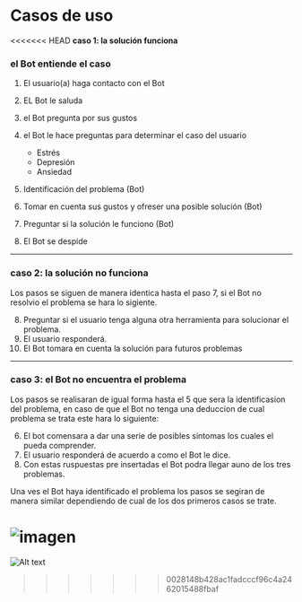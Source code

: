 # Casos de uso

<<<<<<< HEAD
**caso 1: la solución funciona**

### **el Bot entiende el caso**

1. El usuario(a) haga contacto con el Bot 
2. EL Bot le saluda
3. el Bot pregunta por sus gustos
4. el Bot le hace preguntas para determinar el caso del usuario

    * Estrés

    - Depresión

    * Ansiedad

5. Identificación del problema (Bot)
6. Tomar en cuenta sus gustos y ofreser una posible solución (Bot)
7. Preguntar si la solución le funciono (Bot)
8. El Bot se despide
---
### **caso 2: la solución no funciona**
Los pasos se siguen de manera identica hasta el paso 7, si el Bot no resolvio el problema se hara lo sigiente.

8. Preguntar si el usuario tenga alguna otra herramienta para solucionar el problema.
9. El usuario responderá.
10. El Bot tomara en cuenta la solución para futuros problemas
---

### **caso 3: el Bot no encuentra el problema**
Los pasos se realisaran de igual forma hasta el 5 que sera la identificasion del problema, en caso de que el Bot no tenga una deduccion de cual problema se trata este hara lo siguiente:

6. El bot comensara a dar una serie de posibles sintomas los cuales el pueda comprender.
7. El usuario responderá de acuerdo a como el Bot le dice.
8. Con estas ruspuestas pre insertadas el Bot podra llegar auno de los tres problemas.

Una ves el Bot haya identificado el problema los pasos se segiran de manera similar dependiendo de cual de los dos primeros casos se trate.

![imagen](\Imagenes_StefBot\caso_de_uso.jpeg "...")
=======
![Alt text](https://github.com/Fismael18/StefBot/blob/main/Imagenes%20StefBot/16.jpg)
>>>>>>> 0028148b428ac1fadcccf96c4a2462015488fbaf
